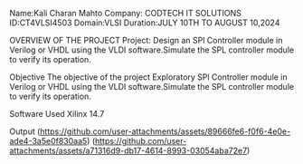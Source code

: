 Name:Kali Charan Mahto
Company: CODTECH IT SOLUTIONS
ID:CT4VLSI4503
Domain:VLSI
Duration:JULY 10TH TO AUGUST 10,2024

OVERVIEW OF THE PROJECT
Project: Design an SPl Controller module in Verilog or VHDL using the VLDI software.Simulate the SPL controller module to verify its operation.

Objective 
The objective of the project Exploratory SPl Controller module in Verilog or VHDL using the VLDI software.Simulate the SPL controller module to verify its operation.

Software Used
Xilinx 14.7 

Output
(https://github.com/user-attachments/assets/89666fe6-f0f6-4e0e-ade4-3a5e0f830aa5)
(https://github.com/user-attachments/assets/a71316d9-db17-4614-8993-03054aba72e7)


